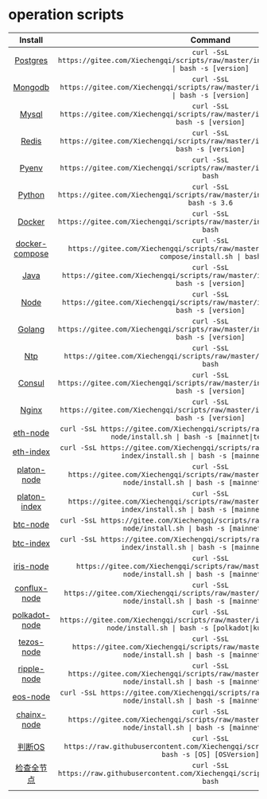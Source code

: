 # operation scripts

|                           Install                            |                           Command                            |
| :----------------------------------------------------------: | :----------------------------------------------------------: |
| [Postgres](https://github.com/Xiechengqi/scripts/edit/master/install/Postgres/install.sh) | `curl -SsL https://gitee.com/Xiechengqi/scripts/raw/master/install/Postgres/install.sh \| bash -s [version]` |
| [Mongodb](https://github.com/Xiechengqi/scripts/edit/master/install/Mongodb/install.sh) | `curl -SsL https://gitee.com/Xiechengqi/scripts/raw/master/install/Mongodb/install.sh \| bash -s [version]` |
| [Mysql](https://github.com/Xiechengqi/scripts/edit/master/install/Mysql/install.sh) | `curl -SsL https://gitee.com/Xiechengqi/scripts/raw/master/install/Mysql/install.sh \| bash -s [version]` |
| [Redis](https://github.com/Xiechengqi/scripts/edit/master/install/Redis/install.sh) | `curl -SsL https://gitee.com/Xiechengqi/scripts/raw/master/install/Redis/install.sh \| bash -s [version]` |
| [Pyenv](https://github.com/Xiechengqi/scripts/edit/master/install/Pyenv/install.sh) | `curl -SsL https://gitee.com/Xiechengqi/scripts/raw/master/install/Pyenv/install.sh \| bash` |
| [Python](https://github.com/Xiechengqi/scripts/edit/master/install/Python/install.sh) | `curl -SsL https://gitee.com/Xiechengqi/scripts/raw/master/install/Python/install.sh \| bash -s 3.6` |
| [Docker](https://github.com/Xiechengqi/scripts/edit/master/install/Docker/install.sh) | `curl -SsL https://gitee.com/Xiechengqi/scripts/raw/master/install/Docker/install.sh \| bash` |
| [docker-compose](https://github.com/Xiechengqi/scripts/edit/master/install/Docker/docker-compose/install.sh) | `curl -SsL https://gitee.com/Xiechengqi/scripts/raw/master/install/Docker/docker-compose/install.sh \| bash` |
| [Java](https://github.com/Xiechengqi/scripts/edit/master/install/Java/install.sh) | `curl -SsL https://gitee.com/Xiechengqi/scripts/raw/master/install/Java/install.sh \| bash -s [version]` |
| [Node](https://github.com/Xiechengqi/scripts/edit/master/install/Node/install.sh) | `curl -SsL https://gitee.com/Xiechengqi/scripts/raw/master/install/Node/install.sh \| bash -s [version]` |
| [Golang](https://github.com/Xiechengqi/scripts/edit/master/install/Golang/install.sh) | `curl -SsL https://gitee.com/Xiechengqi/scripts/raw/master/install/Golang/install.sh \| bash -s [version]` |
| [Ntp](https://github.com/Xiechengqi/scripts/edit/master/install/Ntp/install.sh) | `curl -SsL https://gitee.com/Xiechengqi/scripts/raw/master/install/Ntp/install.sh \| bash` |
| [Consul](https://github.com/Xiechengqi/scripts/edit/master/install/Consul/install.sh) | `curl -SsL https://gitee.com/Xiechengqi/scripts/raw/master/install/Consul/install.sh \| bash -s [version]` |
| [Nginx](https://github.com/Xiechengqi/scripts/edit/master/install/Nginx/install.sh) | `curl -SsL https://gitee.com/Xiechengqi/scripts/raw/master/install/Nginx/install.sh \| bash -s [version]` |
| [eth-node](https://github.com/Xiechengqi/scripts/edit/master/install/ETH/eth-node/install.sh) | `curl -SsL https://gitee.com/Xiechengqi/scripts/raw/master/install/ETH/eth-node/install.sh \| bash -s [mainnet\|testnet\|kovan]` |
| [eth-index](https://github.com/Xiechengqi/scripts/edit/master/install/ETH/eth-index/install.sh) | `curl -SsL https://gitee.com/Xiechengqi/scripts/raw/master/install/ETH/eth-index/install.sh \| bash -s [mainnet\|testnet]` |
| [platon-node](https://github.com/Xiechengqi/scripts/edit/master/install/Platon/platon-node/install.sh) | `curl -SsL https://gitee.com/Xiechengqi/scripts/raw/master/install/Platon/platon-node/install.sh \| bash -s [mainnet\|testnet]` |
| [platon-index](https://github.com/Xiechengqi/scripts/edit/master/install/Platon/platon-index/install.sh) | `curl -SsL https://gitee.com/Xiechengqi/scripts/raw/master/install/Platon/platon-index/install.sh \| bash -s [mainnet\|testnet]` |
| [btc-node](https://github.com/Xiechengqi/scripts/edit/master/install/BTC/btc-node/install.sh) | `curl -SsL https://gitee.com/Xiechengqi/scripts/raw/master/install/BTC/btc-node/install.sh \| bash -s [mainnet\|testnet]` |
| [btc-index](https://github.com/Xiechengqi/scripts/edit/master/install/BTC/btc-index/install.sh) | `curl -SsL https://gitee.com/Xiechengqi/scripts/raw/master/install/BTC/btc-index/install.sh \| bash -s [mainnet\|testnet]` |
| [iris-node](https://github.com/Xiechengqi/scripts/edit/master/install/IRIS/iris-node/install.sh) | `curl -SsL https://gitee.com/Xiechengqi/scripts/raw/master/install/IRIS/iris-node/install.sh \| bash -s [mainnet\|testnet]` |
| [conflux-node](https://github.com/Xiechengqi/scripts/edit/master/install/Conflux/conflux-node/install.sh) | `curl -SsL https://gitee.com/Xiechengqi/scripts/raw/master/install/Conflux/conflux-node/install.sh \| bash -s [mainnet\|testnet]` |
| [polkadot-node](https://github.com/Xiechengqi/scripts/edit/master/install/Polkadot/polkadot-node/install.sh) | `curl -SsL https://gitee.com/Xiechengqi/scripts/raw/master/install/Polkadot/polkadot-node/install.sh \| bash -s [polkadot\|kusama\|westend]` |
| [tezos-node](https://github.com/Xiechengqi/scripts/edit/master/install/Tezos/tezos-node/install.sh) | `curl -SsL https://gitee.com/Xiechengqi/scripts/raw/master/install/Tezos/tezos-node/install.sh \| bash -s [mainnet\|testnet]` |
| [ripple-node](https://github.com/Xiechengqi/scripts/edit/master/install/Ripple/ripple-node/install.sh) | `curl -SsL https://gitee.com/Xiechengqi/scripts/raw/master/install/Ripple/ripple-node/install.sh \| bash -s [mainnet\|testnet]` |
| [eos-node](https://github.com/Xiechengqi/scripts/edit/master/install/EOS/eos-node/install.sh) | `curl -SsL https://gitee.com/Xiechengqi/scripts/raw/master/install/EOS/eos-node/install.sh \| bash -s [mainnet\|testnet]` |
| [chainx-node](https://github.com/Xiechengqi/scripts/edit/master/install/ChainX/chainx-node/install.sh) | `curl -SsL https://gitee.com/Xiechengqi/scripts/raw/master/install/ChainX/chainx-node/install.sh \| bash -s [mainnet\|testnet]` |
| [判断OS](https://github.com/Xiechengqi/scripts/edit/master/tool/os.sh) | `curl -SsL https://raw.githubusercontent.com/Xiechengqi/scripts/master/tool/os.sh \| bash -s [OS] [OSVersion]` |
| [检查全节点](https://github.com/Xiechengqi/scripts/edit/master/tool/chain.sh) | `curl -SsL https://raw.githubusercontent.com/Xiechengqi/scripts/master/tool/chain.sh \| bash` |
|                                                              |                                                              |
